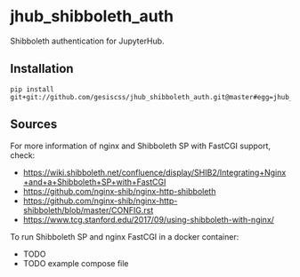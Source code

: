 # jhub_shibboleth_auth
Shibboleth authentication for JupyterHub.

## Installation

```
pip install git+git://github.com/gesiscss/jhub_shibboleth_auth.git@master#egg=jhub_shibboleth_auth
```

## Sources

For more information of nginx and Shibboleth SP with FastCGI support, check:

- https://wiki.shibboleth.net/confluence/display/SHIB2/Integrating+Nginx+and+a+Shibboleth+SP+with+FastCGI
- https://github.com/nginx-shib/nginx-http-shibboleth
- https://github.com/nginx-shib/nginx-http-shibboleth/blob/master/CONFIG.rst
- https://www.tcg.stanford.edu/2017/09/using-shibboleth-with-nginx/

To run Shibboleth SP and nginx FastCGI in a docker container:

- TODO
- TODO example compose file
